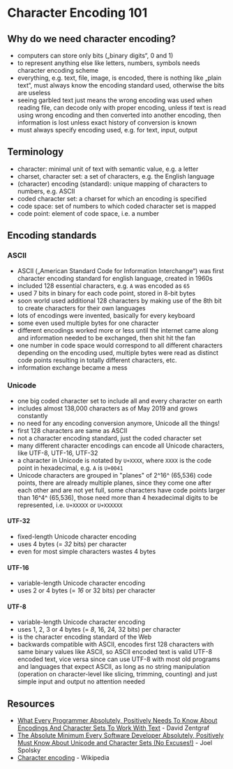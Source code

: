 # Character Encoding 101



## Why do we need character encoding?

- computers can store only bits („binary digits“, 0 and 1)
- to represent anything else like letters, numbers, symbols needs character encoding scheme
- everything, e.g. text, file, image, is encoded, there is nothing like „plain text“, must always know the encoding standard used, otherwise the bits are useless
- seeing garbled text just means the wrong encoding was used when reading file, can decode only with proper encoding, unless if text is read using wrong encoding and then converted into another encoding, then information is lost unless exact history of conversion is known
- must always specify encoding used, e.g. for text, input, output



## Terminology

- character: minimal unit of text with semantic value, e.g. a letter
- charset, character set: a set of characters, e.g. the English language
- (character) encoding (standard): unique mapping of characters to numbers, e.g. ASCII
- coded character set: a charset for which an encoding is specified
- code space: set of numbers to which coded character set is mapped
- code point: element of code space, i.e. a number



## Encoding standards

### ASCII
- ASCII („American Standard Code for Information Interchange“) was first character encoding standard for english language, created in 1960s
- included 128 essential characters, e.g. `A` was encoded as `65`
- used 7 bits in binary for each code point, stored in 8-bit bytes
- soon world used additional 128 characters by making use of the 8th bit to create characters for their own languages
- lots of encodings were invented, basically for every keyboard
- some even used multiple bytes for one character
- different encodings worked more or less until the internet came along and information needed to be exchanged, then shit hit the fan
- one number in code space would correspond to all different characters depending on the encoding used, multiple bytes were read as distinct code points resulting in totally different characters, etc.
- information exchange became a mess

### Unicode

- one big coded character set to include all and every character on earth
- includes almost 138,000 characters as of May 2019 and grows constantly
- no need for any encoding conversion anymore, Unicode all the things!
- first 128 characters are same as ASCII
- not a character encoding standard, just the coded character set
- many different character encodings can encode all Unicode characters, like UTF-8, UTF-16, UTF-32
- a character in Unicode is notated by `U+XXXX`, where `XXXX` is the code point in hexadecimal, e.g. `A` is `U+0041`
- Unicode characters are grouped in "planes" of 2^16^ (65,536) code points, there are already multiple planes, since they come one after each other and are not yet full, some characters have code points larger than 16^4^ (65,536), those need more than 4 hexadecimal digits to be represented, i.e. `U+XXXXX` or `U+XXXXXX`

#### UTF-32

- fixed-length Unicode character encoding
- uses 4 bytes (= _32_ bits) per character
- even for most simple characters wastes 4 bytes

#### UTF-16
- variable-length Unicode character encoding
- uses 2 or 4 bytes (= _16_ or 32 bits) per character

#### UTF-8
- variable-length Unicode character encoding
- uses 1, 2, 3 or 4 bytes (= _8_, 16, 24, 32 bits) per character
- is the character encoding standard of the Web
- backwards compatible with ASCII, encodes first 128 characters with same binary values like ASCII, so ASCII encoded text is valid UTF-8 encoded text, vice versa since can use UTF-8 with most old programs and languages that expect ASCII, as long as no string manipulation (operation on character-level like slicing, trimming, counting) and just simple input and output no attention needed



## Resources

- [What Every Programmer Absolutely, Positively Needs To Know About Encodings And Character Sets To Work With Text](http://kunststube.net/encoding/) - David Zentgraf
- [The Absolute Minimum Every Software Developer Absolutely, Positively Must Know About Unicode and Character Sets (No Excuses!)](https://www.joelonsoftware.com/2003/10/08/the-absolute-minimum-every-software-developer-absolutely-positively-must-know-about-unicode-and-character-sets-no-excuses/) - Joel Spolsky
- [Character encoding](https://en.wikipedia.org/wiki/Character_encoding) - Wikipedia
